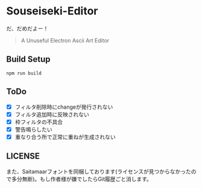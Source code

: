 # Souseiseki-Editor

だ、だめだよー！
> A Unuseful Electron Ascii Art Editor

## Build Setup

    npm run build

## ToDo
- [x] フィルタ削除時にchangeが発行されない
- [x] フィルタ追加時に反映されない
- [x] 枠フィルタの不具合
- [x] 警告鳴らしたい
- [x] 重なり合う所で正常に重ねが生成されない
 
## LICENSE
また、Saitamaarフォントを同梱しております(ライセンスが見つからなかったので多分無断)。もし作者様が嫌でしたらGit履歴ごと消します。
